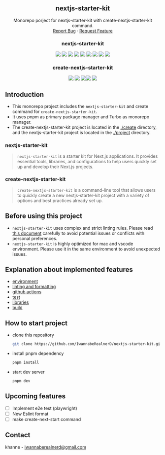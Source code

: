 <div align="center">
 
  <h2 align="center">nextjs-starter-kit</h2>

  <p align="center">
    Monorepo porject for nextjs-starter-kit with create-nextjs-starter-kit command.
    <br />
    <a href="https://github.com/IwannabeRealnerD/nextjs-starter-kit/issues">Report Bug</a>
    ·
    <a href="https://github.com/IwannabeRealnerD/nextjs-starter-kit/issues">Request Feature</a>
  </p>
</div>

<div align="center">
  <h3>nextjs-starter-kit</h3>
  <img src="https://img.shields.io/badge/Next.js-000000?style=for-the-badge&logo=Next.js&logoColor=white">
  <img src="https://img.shields.io/badge/React-61DAFB?style=for-the-badge&logo=React&logoColor=black">
  <img src="https://img.shields.io/badge/Vitest-6E9F18?style=for-the-badge&logo=Vitest&logoColor=white">
  <img src="https://img.shields.io/badge/Storybook-FF4785?style=for-the-badge&logo=Storybook&logoColor=white">
  <img src="https://img.shields.io/badge/Testing Library-E33332?style=for-the-badge&logo=Testing Library&logoColor=white">
  <img src="https://img.shields.io/badge/GitHub actions-2088FF?style=for-the-badge&logo=GitHub actions&logoColor=white">
  <img src="https://img.shields.io/badge/Typescript-3178C6?style=for-the-badge&logo=Typescript&logoColor=white">
  <img src="https://img.shields.io/badge/ESLint-4B32C3?style=for-the-badge&logo=ESLint&logoColor=white">
  <img src="https://img.shields.io/badge/Prettier-F7B93E?style=for-the-badge&logo=Prettier&logoColor=white">
</div>
<div align="center">
  <h3>create-nextjs-starter-kit</h3>
  <img src="https://img.shields.io/badge/Node.js-5FA04E?style=for-the-badge&logo=Node.js&logoColor=white">
  <img src="https://img.shields.io/badge/Vitest-6E9F18?style=for-the-badge&logo=Vitest&logoColor=white">
  <img src="https://img.shields.io/badge/Typescript-3178C6?style=for-the-badge&logo=Typescript&logoColor=white"><img src="https://img.shields.io/badge/ESLint-4B32C3?style=for-the-badge&logo=ESLint&logoColor=white">
  <img src="https://img.shields.io/badge/Prettier-F7B93E?style=for-the-badge&logo=Prettier&logoColor=white">
</div>

## Introduction

- This monorepo project includes the `nextjs-starter-kit` and create command for `create-nextjs-starter-kit`.
- It uses pnpm as primary package manager and Turbo as monorepo manager.
- The create-nextjs-starter-kit project is located in the [./create](./create) directory, and the nextjs-starter-kit project is located in the [./project](./project) directory.

### nextjs-starter-kit

> `nextjs-starter-kit` is a starter kit for Next.js applications. It provides essential tools, libraries, and configurations to help users quickly set up and develop their Next.js projects.

### create-nextjs-starter-kit

> `create-nextjs-starter-kit` is a command-line tool that allows users to quickly create a new nextjs-starter-kit project with a variety of options and best practices already set up.

## Before using this project

- `nextjs-starter-kit` uses complex and strict linting rules. Please read [this document](./project/setting_description/linting_and_formatting.md) carefully to avoid potential issues or conflicts with personal preferences.
- `nextjs-starter-kit` is highly optimized for mac and vscode environment. Please use it in the same environment to avoid unexpected issues.

## Explanation about implemented features

- [environment](./project/setting_description/environment.md)
- [linting and formatting](./project/setting_description/linting_and_formatting.md)
- [github actions](./project/setting_description/github_actions.md)
- [test](./project/setting_description/test.md)
- [libraries](./project/setting_description/libraries.md)
- [build](./project/setting_description/build.md)

## How to start project

- clone this repository
  ```sh
  git clone https://github.com/IwannabeRealnerD/nextjs-starter-kit.git
  ```
- install pnpm dependency
  ```sh
  pnpm install
  ```
- start dev server
  ```sh
  pnpm dev
  ```
## Upcoming features

- [ ] Implement e2e test (playwright)
- [ ] New Eslint format
- [ ] make create-next-start command

## Contact

khanne - iwannaberealnerd@gmail.com
